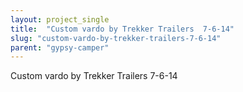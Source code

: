 ```yaml
---
layout: project_single
title:  "Custom vardo by Trekker Trailers  7-6-14"
slug: "custom-vardo-by-trekker-trailers-7-6-14"
parent: "gypsy-camper"
---
```

Custom vardo by Trekker Trailers  7-6-14